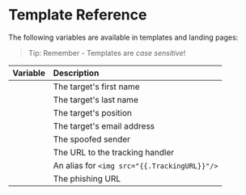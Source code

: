# Template Reference

The following variables are available in templates and landing pages:

> Tip: Remember - Templates are _case sensitive_!

| Variable | Description |
| :--- | :--- |
|  | The target's first name |
|  | The target's last name |
|  | The target's position |
|  | The target's email address |
|  | The spoofed sender |
|  | The URL to the tracking handler |
|  | An alias for `<img src="{{.TrackingURL}}"/>` |
|  | The phishing URL |

